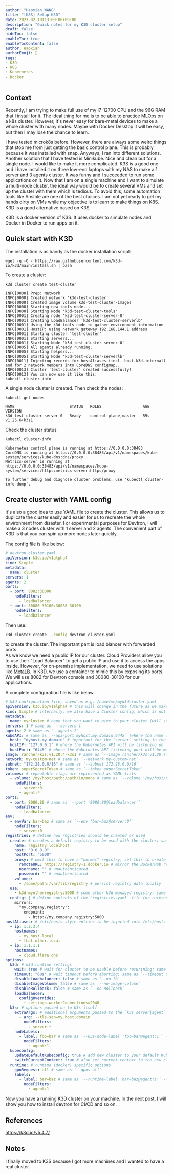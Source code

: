 ```yaml
---
author: "Haoxian WANG"
title: "[K8S] Setup K3D"
date: 2023-02-18T13:00:06+09:00
description: "Quick notes for my K3D cluster setup"
draft: false
hideToc: false
enableToc: true
enableTocContent: false
author: Haoxian
authorEmoji: 👻
tags: 
- K3D
- K8S
- Kubernetes 
- Docker
---
```


## Context
Recently, I am trying to make full use of my i7-12700 CPU and the 96G RAM that I install for it. The ideal thing for me is to be able to practice MLOps on a k8s cluster. However, it's never easy for bare-metal devices to make a whole cluster with many nodes. Maybe with Docker Desktop it will be easy, but then I may lose the chance to learn. 

I have tested microk8s before. However, there are always some weird things that stop me from just getting the basic control plane. This is probably because it was installed with snap. Anyways, I ran into different solutions. Another solution that I have tested is Minikube. Nice and clean but for a single node. I would like to make it more complicated. K3S is a good one and I have installed it on three low-end laptops with my NAS to make a 1 server and 3 agents cluster. It was funny and I succeeded to run some applications on it. Now that I am on a single machine and I want to simulate a multi-node cluster, the ideal way would be to create several VMs and set up the cluster with them which is tedious. To avoid this, some automation tools like Ansible are one of the best choices.  I am not yet ready to get my hands dirty on VMs while my objective is to learn to make things on K8S. K3D is a good alternative based on K3S. 

K3D is a docker version of K3S. It uses docker to simulate nodes and Docker in Docker to run apps on it. 

## Quick start with K3D 
The installation is as handy as the docker installation script: 
```Shell
wget -q -O - https://raw.githubusercontent.com/k3d-io/k3d/main/install.sh | bash
```

To create a cluster:
```Shell 
k3d cluster create test-cluster
```

```Output
INFO[0000] Prep: Network                                
INFO[0000] Created network 'k3d-test-cluster'           
INFO[0000] Created image volume k3d-test-cluster-images 
INFO[0000] Starting new tools node...                   
INFO[0000] Starting Node 'k3d-test-cluster-tools'       
INFO[0001] Creating node 'k3d-test-cluster-server-0'    
INFO[0001] Creating LoadBalancer 'k3d-test-cluster-serverlb' 
INFO[0001] Using the k3d-tools node to gather environment information 
INFO[0001] HostIP: using network gateway 192.168.144.1 address 
INFO[0001] Starting cluster 'test-cluster'              
INFO[0001] Starting servers...                          
INFO[0001] Starting Node 'k3d-test-cluster-server-0'    
INFO[0005] All agents already running.                  
INFO[0005] Starting helpers...                          
INFO[0005] Starting Node 'k3d-test-cluster-serverlb'    
INFO[0011] Injecting records for hostAliases (incl. host.k3d.internal) and for 2 network members into CoreDNS configmap... 
INFO[0013] Cluster 'test-cluster' created successfully! 
INFO[0013] You can now use it like this:                
kubectl cluster-info
```
A single node cluster is created.
Then check the nodes:
```Shell
kubectl get nodes
```
```Output
NAME                        STATUS   ROLES                  AGE   VERSION
k3d-test-cluster-server-0   Ready    control-plane,master   59s   v1.25.6+k3s1
```
Check the cluster status
```Shell
kubectl cluster-info
```
```Output
Kubernetes control plane is running at https://0.0.0.0:38483
CoreDNS is running at https://0.0.0.0:38483/api/v1/namespaces/kube-system/services/kube-dns:dns/proxy
Metrics-server is running at https://0.0.0.0:38483/api/v1/namespaces/kube-system/services/https:metrics-server:https/proxy

To further debug and diagnose cluster problems, use 'kubectl cluster-info dump'.
```

## Create cluster with YAML config
It's also a good idea to use YAML file to create the cluster. This allows us to duplicate the cluster easily and easier for us to recreate the whole environment from disaster. For experimental purposes for Devtron, I will make a 3 nodes cluster with 1 server and 2 agents. The convenient part of K3D is that you can spin up more nodes later quickly. 

The config file is like below: 

```YAML 
# devtron_cluster.yaml
apiVersion: k3d.io/v1alpha4
kind: Simple
metadata:
  name: cluster
servers: 1
agents: 2
ports:
  - port: 8082:30000
    nodeFilters:
      - loadbalancer
  - port: 30080-30100:30080-30100
    nodeFilters:
      - loadbalancer
 ```

 Then use:
 ```Bash
 k3d cluster create --config devtron_cluster.yaml
 ```
to create the cluster. 
The important part is load blancer with forwarded ports.  
As we know we need a public IP for our cluster. Cloud Providers allow you to use their "Load Balancer" to get a public IP and use it to access the apps inside. However, for on-premise implementation, we need to use solutions like [MetaLB](https://metallb.universe.tf/). In K3D, we use a container to mimic this by exposing its ports. We will use 8082 for Devtron console and 30080-30100 for our applications. 


A complete configuration file is like below 
```YAML
# k3d configuration file, saved as e.g. /home/me/myk3dcluster.yaml
apiVersion: k3d.io/v1alpha4 # this will change in the future as we make everything more stable
kind: Simple # internally, we also have a Cluster config, which is not yet available externally
metadata:
  name: mycluster # name that you want to give to your cluster (will still be prefixed with `k3d-`)
servers: 1 # same as `--servers 1`
agents: 2 # same as `--agents 2`
kubeAPI: # same as `--api-port myhost.my.domain:6445` (where the name would resolve to 127.0.0.1)
  host: "myhost.my.domain" # important for the `server` setting in the kubeconfig
  hostIP: "127.0.0.1" # where the Kubernetes API will be listening on
  hostPort: "6445" # where the Kubernetes API listening port will be mapped to on your host system
image: rancher/k3s:v1.20.4-k3s1 # same as `--image rancher/k3s:v1.20.4-k3s1`
network: my-custom-net # same as `--network my-custom-net`
subnet: "172.28.0.0/16" # same as `--subnet 172.28.0.0/16`
token: superSecretToken # same as `--token superSecretToken`
volumes: # repeatable flags are represented as YAML lists
  - volume: /my/host/path:/path/in/node # same as `--volume '/my/host/path:/path/in/node@server:0;agent:*'`
    nodeFilters:
      - server:0
      - agent:*
ports:
  - port: 8080:80 # same as `--port '8080:80@loadbalancer'`
    nodeFilters:
      - loadbalancer
env:
  - envVar: bar=baz # same as `--env 'bar=baz@server:0'`
    nodeFilters:
      - server:0
registries: # define how registries should be created or used
  create: # creates a default registry to be used with the cluster; same as `--registry-create registry.localhost`
    name: registry.localhost
    host: "0.0.0.0"
    hostPort: "5000"
    proxy: # omit this to have a "normal" registry, set this to create a registry proxy (pull-through cache)
      remoteURL: https://registry-1.docker.io # mirror the DockerHub registry
      username: "" # unauthenticated
      password: "" # unauthenticated
    volumes:
      - /some/path:/var/lib/registry # persist registry data locally
  use:
    - k3d-myotherregistry:5000 # some other k3d-managed registry; same as `--registry-use 'k3d-myotherregistry:5000'`
  config: | # define contents of the `registries.yaml` file (or reference a file); same as `--registry-config /path/to/config.yaml`
    mirrors:
      "my.company.registry":
        endpoint:
          - http://my.company.registry:5000
hostAliases: # /etc/hosts style entries to be injected into /etc/hosts in the node containers and in the NodeHosts section in CoreDNS
  - ip: 1.2.3.4
    hostnames: 
      - my.host.local
      - that.other.local
  - ip: 1.1.1.1
    hostnames:
      - cloud.flare.dns
options:
  k3d: # k3d runtime settings
    wait: true # wait for cluster to be usable before returining; same as `--wait` (default: true)
    timeout: "60s" # wait timeout before aborting; same as `--timeout 60s`
    disableLoadbalancer: false # same as `--no-lb`
    disableImageVolume: false # same as `--no-image-volume`
    disableRollback: false # same as `--no-Rollback`
    loadbalancer:
      configOverrides:
        - settings.workerConnections=2048
  k3s: # options passed on to K3s itself
    extraArgs: # additional arguments passed to the `k3s server|agent` command; same as `--k3s-arg`
      - arg: --tls-san=my.host.domain
        nodeFilters:
          - server:*
    nodeLabels:
      - label: foo=bar # same as `--k3s-node-label 'foo=bar@agent:1'` -> this results in a Kubernetes node label
        nodeFilters:
          - agent:1
  kubeconfig:
    updateDefaultKubeconfig: true # add new cluster to your default Kubeconfig; same as `--kubeconfig-update-default` (default: true)
    switchCurrentContext: true # also set current-context to the new cluster's context; same as `--kubeconfig-switch-context` (default: true)
  runtime: # runtime (docker) specific options
    gpuRequest: all # same as `--gpus all`
    labels:
      - label: bar=baz # same as `--runtime-label 'bar=baz@agent:1'` -> this results in a runtime (docker) container label
        nodeFilters:
          - agent:1
```

Now you have a running K3D cluster on your machine. 
In the next post, I will show you how to install devtron for CI/CD and so on. 

## References
https://k3d.io/v5.4.7/ 


## Notes 
I finally moved to K3S because I got more machines and I wanted to have a real cluster.